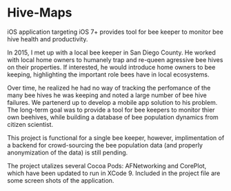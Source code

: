 # Hive-Maps
iOS application targeting iOS 7+ provides tool for bee keeper to monitor bee hive health and productivity. 

In 2015, I met up with a local bee keeper in San Diego County. He worked with local home owners to humanely trap and re-queen agressive
bee hives on their properties. If interested, he would introduce home owners to bee keeping, highlighting the important role bees have
in local ecosystems. 
  
Over time, he realized he had no way of tracking the perfomance of the many bee hives he was keeping and noted a large number of bee hive
failures. We partenerd up to develop a mobile app solution to his problem. The long-term goal was to provide a tool for bee keepers to 
monitor thier own beehives, while building a database of bee population dynamics from citizen scientist. 

This project is functional for a single bee keeper, however, implimentation of a backend for crowd-sourcing the bee population data 
(and properly anonymization of the data) is still pending. 

The project utalizes several Cocoa Pods: AFNetworking and CorePlot, which have been updated to run in XCode 9. Included in the project file
are some screen shots of the application. 
